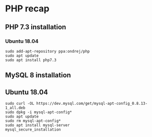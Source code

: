 # PHP recap

## PHP 7.3 installation

### Ubuntu 18.04

```
sudo add-apt-repository ppa:ondrej/php
sudo apt update
sudo apt install php7.3
```

## MySQL 8 installation

## Ubuntu 18.04

```
sudo curl -OL https://dev.mysql.com/get/mysql-apt-config_0.8.13-1_all.deb
sudo dpkg -i mysql-apt-config*
sudo apt update
sudo rm mysql-apt-config*
sudo apt install mysql-server
mysql_secure_installation
```
